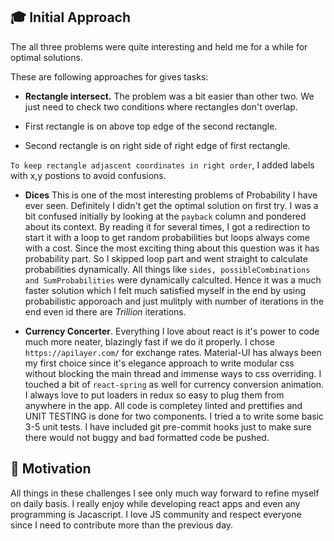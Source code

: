 ## 🎓 Initial Approach

The all three problems were quite interesting and held me for a while for optimal solutions.

These are following approaches for gives tasks: 

- **Rectangle intersect.** The problem was a bit easier than other two. We just need to check two conditions where rectangles don't overlap. 

- First rectangle is on above top edge of the second rectangle.
-  Second rectangle is on right side of right edge of first rectangle.

`To keep rectangle adjascent coordinates in right order`, I added labels with x,y postions to avoid confusions.

- **Dices** This is one of the most interesting problems of Probability I have ever seen. Definitely I didn't get the optimal solution on first try. I was a bit confused initially by looking at the `payback` column and pondered about its context. By reading it for several times, I got a redirection to start it with a loop to get random probabilities but loops always come with a cost. Since the most exciting thing about this question was it has probability part. So I skipped loop part and went straight to calculate probabilities dynamically. All things like `sides, possibleCombinations and SumProbabilities` were dynamically calculted. Hence it was a much faster solution which I felt much satisfied myself in the end by using probabilistic apporoach and just mulitply with number of iterations in the end even id there are *Trillion* iterations.

- **Currency Concerter**. Everything I love about react is it's power to code much more neater, blazingly fast if we do it properly. I chose `https://apilayer.com/` for exchange rates. Material-UI has always been my first choice since it's elegance approach to write modular css without blocking the main thread and immense ways to css overriding. I touched a bit of `react-spring` as well for currency conversion animation. I always love to put loaders in redux so easy to plug them from anywhere in the app. All code is completey linted and prettifies and UNIT TESTING is done for two components. I tried a to write some basic 3-5 unit tests. I have included git pre-commit hooks just to make sure there would not buggy and bad formatted code be pushed. 

## 🚀 Motivation

All things in these challenges I see only much way forward to refine myself on daily basis. I really enjoy while developing react apps and even any programming is Jacascript. I love JS community and respect everyone since I need to contribute more than the previous day. 

